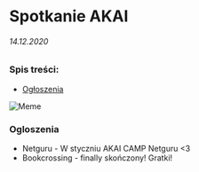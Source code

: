 # Spotkanie AKAI 
###### 14.12.2020

### Spis treści:
- [Ogłoszenia](#Ogloszenia)

![Meme](https://cdn.discordapp.com/attachments/768494847291424833/787114342080184340/nieznane.jpeg)

### Ogloszenia

- Netguru - W styczniu AKAI CAMP Netguru <3
- Bookcrossing - finally skończony! Gratki! 


